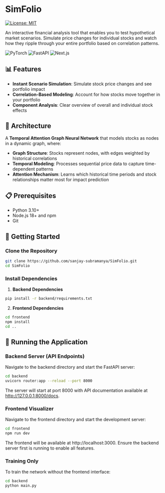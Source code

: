 # SimFolio

[![License: MIT](https://img.shields.io/badge/License-MIT-blue.svg)](https://opensource.org/licenses/MIT)

An interactive financial analysis tool that enables you to test hypothetical market scenarios. Simulate price changes for individual stocks and watch how they ripple through your entire portfolio based on correlation patterns.

![PyTorch](https://img.shields.io/badge/PyTorch-2.0+-blue)
![FastAPI](https://img.shields.io/badge/FastAPI-0.104+-green)
![Next.js](https://img.shields.io/badge/Next.js-15.4+-blue)

## 📊 Features

- **Instant Scenario Simulation**: Simulate stock price changes and see portfolio impact
- **Correlation-Based Modeling**: Account for how stocks move together in your portfolio
- **Component Analysis**: Clear overview of overall and individual stock effects

## 🧠 Architecture

A **Temporal Attention Graph Neural Network** that models stocks as nodes in a dynamic graph, where:

- **Graph Structure**: Stocks represent nodes, with edges weighted by historical correlations
- **Temporal Modeling**: Processes sequential price data to capture time-dependent patterns
- **Attention Mechanism**: Learns which historical time periods and stock relationships matter most for impact prediction

## 📋 Prerequisites

- Python 3.10+
- Node.js 18+ and npm
- Git

## 🚀 Getting Started

### Clone the Repository

```bash
git clone https://github.com/sanjay-subramanya/SimFolio.git
cd SimFolio
```

### Install Dependencies

1. **Backend Dependencies**

```bash
pip install -r backend/requirements.txt
```

2. **Frontend Dependencies**

```bash
cd frontend
npm install
cd ..
```

## 🔧 Running the Application

### Backend Server (API Endpoints)

Navigate to the backend directory and start the FastAPI server:

```bash
cd backend
uvicorn router:app --reload --port 8000
```

The server will start at port 8000 with API documentation available at http://127.0.0.1:8000/docs.

### Frontend Visualizer

Navigate to the frontend directory and start the development server:

```bash
cd frontend
npm run dev
```

The frontend will be available at http://localhost:3000. Ensure the backend server first is running to enable all features.

### Training Only

To train the network without the frontend interface:

```bash
cd backend
python main.py
```

